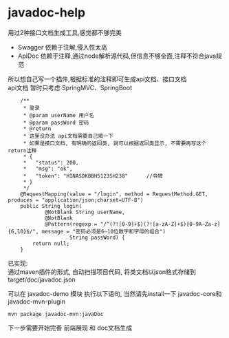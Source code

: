 # javadoc-help
用过2种接口文档生成工具,感觉都不够完美
- Swagger 依赖于注解,侵入性太高
- ApiDoc 依赖于注释,通过node解析源代码,但信息不够全面,注释不符合java规范  

所以想自己写一个插件,根据标准的注释即可生成api文档、接口文档  
api文档 暂时只考虑 SpringMVC、SpringBoot


```
    /**
     * 登录
     * @param userName 用户名
     * @param passWord 密码
     * @return 
     * 这里没办法 api文档需要自己填一下
     * 如果是接口文档, 有明确的返回类, 就可以根据返回类显示, 不需要再写这个return注释
     * {
     *   "status": 200,
     *   "msg": "ok",
     *   "token": "HINASDKBBH5123SH238"      //令牌
     * }
     */
    @RequestMapping(value = "/login", method = RequestMethod.GET, produces = "application/json;charset=UTF-8")
    public String login(
            @NotBlank String userName,
            @NotBlank
            @Pattern(regexp = "/^(?![0-9]+$)(?![a-zA-Z]+$)[0-9A-Za-z]{6,10}$/", message = "密码必须是6~10位数字和字母的组合")
                    String passWord) {
        return null;
    }
```

已实现:  
  通过maven插件的形式, 自动扫描项目代码, 将类文档以json格式存储到 target/doc/javadoc.json  
  
可以在 javadoc-demo 模块 执行以下语句, 当然请先install一下 javadoc-core和javadoc-mvn-plugin
```
mvn package javadoc-mvn:javaDoc
```

下一步需要开始完善 前端展现 和 doc文档生成
